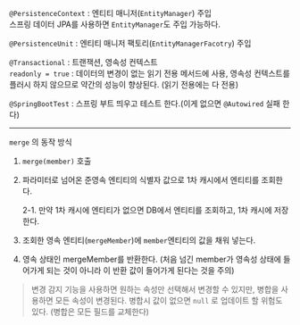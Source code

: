``@PersistenceContext`` : 엔티티 매니저(``EntityManager``) 주입  
   스프링 데이터 JPA를 사용하면 ``EntityManager``도 주입 가능하다.  

``@PersistenceUnit`` : 엔티티 매니저 팩토리(``EntityManagerFacotry``) 주입  

``@Transactional`` : 트랜잭션, 영속성 컨텍스트  
  ``readonly = true`` : 데이터의 변경이 없는 읽기 전용 메서드에 사용, 영속성 컨텍스트를 플러시 하지 않으므로 약간의 성능이 향상된다. (읽기 전용에는 다 전용)  

``@SpringBootTest`` : 스프링 부트 띄우고 테스트 한다.(이게 없으면 ``@Autowired`` 실패 한다)  

***

``merge`` 의 동작 방식  

1. ``merge(member)`` 호출  

2. 파라미터로 넘어온 준영속 엔티티의 식별자 값으로 1차 캐시에서 엔티티를 조회한다.  

   2-1. 만약 1차 캐시에 엔티티가 없으면 DB에서 엔티티를 조회하고, 1차 캐시에 저장한다.  

3. 조회한 영속 엔티티(``mergeMember``)에 ``member``엔티티의 값을 채워 넣는다.

4. 영속 상태인 mergeMember를 반환한다. (처음 넘긴 member가 영속성 상태에 들어가게 되는 것이 아니라 이 반환 값이 들어가게 된다는 것을 주의)

> 변경 감지 기능을 사용하면 원하는 속성만 선택해서 변경할 수 있지만, 병합을 사용하면 모든 속성이 변경된다. 병합시 값이 없으면 ``null`` 로 업데이트 할 위험도 있다. (병합은 모든 필드를 교체한다)  